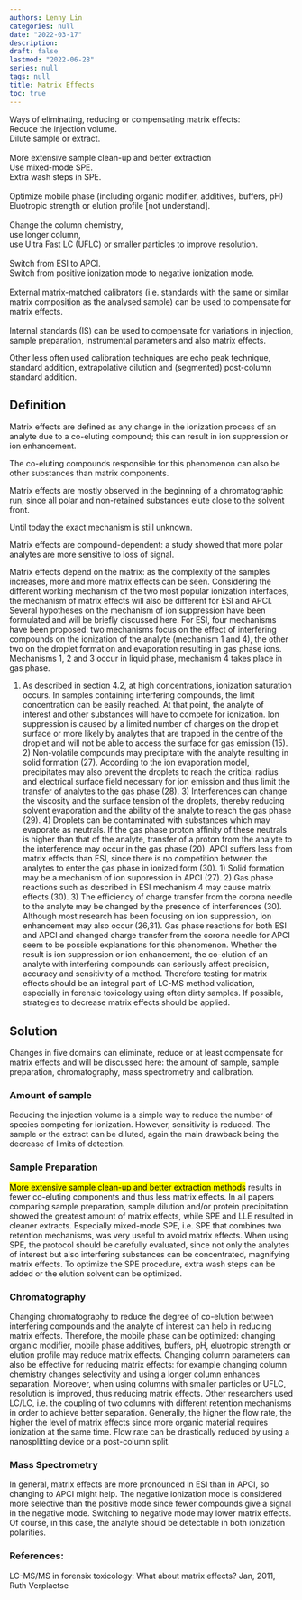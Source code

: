 ```yaml
---
authors: Lenny Lin
categories: null
date: "2022-03-17"
description: 
draft: false
lastmod: "2022-06-28"
series: null
tags: null
title: Matrix Effects
toc: true
---
```


Ways of eliminating, reducing or compensating matrix effects:  
Reduce the injection volume.  
Dilute sample or extract.  
<br>
More extensive sample clean-up and better extraction  
Use mixed-mode SPE.  
Extra wash steps in SPE.  
<br>
Optimize mobile phase (including organic modifier, additives, buffers, pH)  
Eluotropic strength or elution profile [not understand].  
<br>
Change the column chemistry,  
use longer column,   
use Ultra Fast LC (UFLC) or smaller particles to improve resolution.  
<br>
Switch from ESI to APCI.  
Switch from positive ionization mode to negative ionization mode.  
<br>
External matrix-matched calibrators (i.e. standards with the same or similar matrix composition as the analysed sample) can be used to compensate for matrix effects.    
<br>
Internal standards (IS) can be used to compensate for variations in injection, sample preparation, instrumental parameters and also matrix effects.  

Other less often used calibration techniques are echo peak technique, standard addition, extrapolative dilution and (segmented) post-column standard addition. 



<!--more-->

## Definition

Matrix effects are defined as any change in the ionization process of an analyte due to a co-eluting compound; this can result in ion suppression or ion enhancement.  

The co-eluting compounds responsible for this phenomenon can also be other substances than matrix components.  

Matrix effects are mostly observed in the beginning of a chromatographic run, since all polar and non-retained substances elute close to the solvent front.  

Until today the exact mechanism is still unknown.  

Matrix effects are compound-dependent: a study showed that more polar analytes are more sensitive to loss of signal.  

Matrix effects depend on the matrix: as the complexity of the samples increases, more and more matrix effects can be seen. Considering the different working mechanism of the two most popular ionization interfaces, the mechanism of matrix effects will also be different for ESI and APCI. Several hypotheses on the mechanism of ion suppression have been formulated and will be briefly discussed here. For ESI, four mechanisms have been proposed: two mechanisms focus on the effect of interfering compounds on the ionization of the analyte (mechanism 1 and 4), the other two on the droplet formation and evaporation resulting in gas phase ions. Mechanisms 1, 2 and 3 occur in liquid phase, mechanism 4 takes place in gas phase.  

1) As described in section 4.2, at high concentrations, ionization saturation occurs. In samples containing interfering compounds, the limit concentration can be easily reached. At that point, the analyte of interest and other substances will have to compete for ionization. Ion suppression is caused by a limited number of charges on the droplet surface or more likely by analytes that are trapped in the centre of the droplet and will not be able to access the surface for gas emission (15). 2) Non-volatile compounds may precipitate with the analyte resulting in solid formation (27). According to the ion evaporation model, precipitates may also prevent the droplets to reach the critical radius and electrical surface field necessary for ion emission and thus limit the transfer of analytes to the gas phase (28). 3) Interferences can change the viscosity and the surface tension of the droplets, thereby reducing solvent evaporation and the ability of the analyte to reach the gas phase (29). 4) Droplets can be contaminated with substances which may evaporate as neutrals. If the gas phase proton affinity of these neutrals is higher than that of the analyte, transfer of a proton from the analyte to the interference may occur in the gas phase (20). APCI suffers less from matrix effects than ESI, since there is no competition between the analytes to enter the gas phase in ionized form (30). 1) Solid formation may be a mechanism of ion suppression in APCI (27). 2) Gas phase reactions such as described in ESI mechanism 4 may cause matrix effects (30). 3) The efficiency of charge transfer from the corona needle to the analyte may be changed by the presence of interferences (30). Although most research has been focusing on ion suppression, ion enhancement may also occur (26,31). Gas phase reactions for both ESI and APCI and changed charge transfer from the corona needle for APCI seem to be possible explanations for this phenomenon. Whether the result is ion suppression or ion enhancement, the co-elution of an analyte with interfering compounds can seriously affect precision, accuracy and sensitivity of a method. Therefore testing for matrix effects should be an integral part of LC-MS method validation, especially in forensic toxicology using often dirty samples. If possible, strategies to decrease matrix effects should be applied.


## Solution

Changes in five domains can eliminate, reduce or at least compensate for matrix effects and will be discussed here: the amount of sample, sample preparation, chromatography, mass spectrometry and calibration.  


### Amount of sample

Reducing the injection volume is a simple way to reduce the number of species competing for ionization. However, sensitivity is reduced. The sample or the extract can be diluted, again the main drawback being the decrease of limits of detection.


### Sample Preparation

<mark>More extensive sample clean-up and better extraction methods</mark> results in fewer co-eluting components and thus less matrix effects. In all papers comparing sample preparation, sample dilution and/or protein precipitation showed the greatest amount of matrix effects, while SPE and LLE resulted in cleaner extracts. Especially mixed-mode SPE, i.e. SPE that combines two retention mechanisms, was very useful to avoid matrix effects. When using SPE, the protocol should be carefully evaluated, since not only the analytes of interest but also interfering substances can be concentrated, magnifying matrix effects. To optimize the SPE procedure, extra wash steps can be added or the elution solvent can be optimized.


### Chromatography

Changing chromatography to reduce the degree of co-elution between interfering compounds and the analyte of interest can help in reducing matrix effects. Therefore, the mobile phase can be optimized: changing organic modifier, mobile phase additives, buffers, pH, eluotropic strength or elution profile may reduce matrix effects. Changing column parameters can also be effective for reducing matrix effects: for example changing column chemistry changes selectivity and using a longer column enhances separation. Moreover, when using columns with smaller particles or UFLC, resolution is improved, thus reducing matrix effects. Other researchers used LC/LC, i.e. the coupling of two columns with different retention mechanisms in order to achieve better separation. Generally, the higher the flow rate, the higher the level of matrix effects since more organic material requires ionization at the same time. Flow rate can be drastically reduced by using a nanosplitting device or a post-column split.  


### Mass Spectrometry

In general, matrix effects are more pronounced in ESI than in APCI, so changing to APCI might help. The negative ionization mode is considered more selective than the positive mode since fewer compounds give a signal in the negative mode. Switching to negative mode may lower matrix effects. Of course, in this case, the analyte should be detectable in both ionization polarities.  

### References:

LC-MS/MS in forensix toxicology: What about matrix effects? Jan, 2011, Ruth Verplaetse